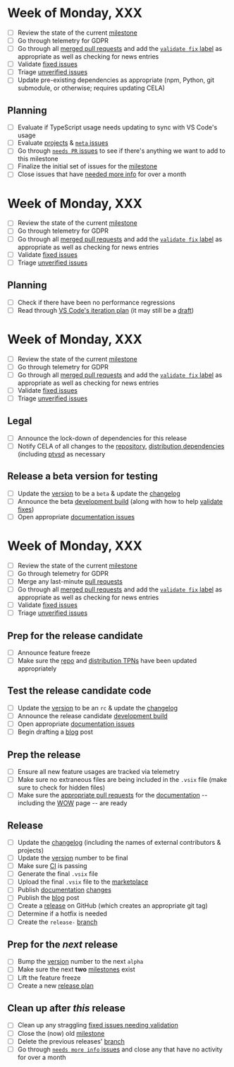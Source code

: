 # Week of Monday, XXX

- [ ] Review the state of the current [milestone](https://github.com/Microsoft/vscode-python/milestones)
- [ ] Go through telemetry for GDPR
- [ ] Go through all [merged pull requests](https://github.com/Microsoft/vscode-python/pulls?utf8=%E2%9C%93&q=is%3Apr+is%3Amerged) and add the [`validate fix` label](https://github.com/Microsoft/vscode-python/labels/validate%20fix) as appropriate as well as checking for news entries
- [ ] Validate [fixed issues](https://github.com/Microsoft/vscode-python/issues?q=label%3A%22validate+fix%22+is%3Aclosed)
- [ ] Triage [unverified issues](https://github.com/Microsoft/vscode-python/labels/needs%20verification)
- [ ] Update pre-existing dependencies as appropriate (npm, Python, git submodule, or otherwise; requires updating CELA)

## Planning
- [ ] Evaluate if TypeScript usage needs updating to sync with VS Code's usage
- [ ] Evaluate [projects](https://github.com/Microsoft/vscode-python/projects) & [`meta` issues](https://github.com/Microsoft/vscode-python/labels/meta)
- [ ] Go through [`needs PR` issues](https://github.com/Microsoft/vscode-python/issues?utf8=%E2%9C%93&q=is%3Aopen+label%3A%22needs+PR%22+-label%3A%22help+wanted%22+-label%3A%22good+first+issue%22+no%3Amilestone) to see if there's anything we want to add to this milestone
- [ ] Finalize the initial set of issues for the [milestone](https://github.com/Microsoft/vscode-python/milestones)
- [ ] Close issues that have [needed more info](https://github.com/Microsoft/vscode-python/issues?q=is%3Aopen+label%3A%22needs+more+info%22+sort%3Aupdated-asc) for over a month

# Week of Monday, XXX

- [ ] Review the state of the current [milestone](https://github.com/Microsoft/vscode-python/milestones)
- [ ] Go through telemetry for GDPR
- [ ] Go through all [merged pull requests](https://github.com/Microsoft/vscode-python/pulls?utf8=%E2%9C%93&q=is%3Apr+is%3Amerged) and add the [`validate fix` label](https://github.com/Microsoft/vscode-python/labels/validate%20fix) as appropriate as well as checking for news entries
- [ ] Validate [fixed issues](https://github.com/Microsoft/vscode-python/issues?q=label%3A%22validate+fix%22+is%3Aclosed)
- [ ] Triage [unverified issues](https://github.com/Microsoft/vscode-python/labels/needs%20verification)

## Planning
- [ ] Check if there have been no performance regressions
- [ ] Read through [VS Code's iteration plan](https://github.com/Microsoft/vscode/labels/iteration-plan) (it may still be a [draft](https://github.com/Microsoft/vscode/labels/iteration-plan-draft))

# Week of Monday, XXX

- [ ] Review the state of the current [milestone](https://github.com/Microsoft/vscode-python/milestones)
- [ ] Go through telemetry for GDPR
- [ ] Go through all [merged pull requests](https://github.com/Microsoft/vscode-python/pulls?utf8=%E2%9C%93&q=is%3Apr+is%3Amerged) and add the [`validate fix` label](https://github.com/Microsoft/vscode-python/labels/validate%20fix) as appropriate as well as checking for news entries
- [ ] Validate [fixed issues](https://github.com/Microsoft/vscode-python/issues?q=label%3A%22validate+fix%22+is%3Aclosed)
- [ ] Triage [unverified issues](https://github.com/Microsoft/vscode-python/labels/needs%20verification)

## Legal
- [ ] Announce the lock-down of dependencies for this release
- [ ] Notify CELA of all changes to the [repository](https://github.com/Microsoft/vscode-python/tree/master/pythonFiles), [distribution dependencies](https://github.com/Microsoft/vscode-python/blob/master/package.json) (including [ptvsd](https://pypi.org/project/ptvsd/) as necessary

## Release a beta version for testing
- [ ] Update the [version](https://github.com/Microsoft/vscode-python/blob/master/package.json) to be a `beta` & update the [changelog](https://github.com/Microsoft/vscode-python/blob/master/CHANGELOG.md)
- [ ] Announce the beta [development build](https://github.com/Microsoft/vscode-python/blob/master/CONTRIBUTING.md#development-build) (along with how to help [validate fixes](https://github.com/Microsoft/vscode-python/issues?q=label%3A%22validate+fix%22+is%3Aclosed))
- [ ] Open appropriate [documentation issues](https://github.com/microsoft/vscode-docs/issues?q=is%3Aissue+is%3Aopen+label%3Apython)

# Week of Monday, XXX

- [ ] Review the state of the current [milestone](https://github.com/Microsoft/vscode-python/milestones)
- [ ] Go through telemetry for GDPR
- [ ] Merge any last-minute [pull requests](https://github.com/Microsoft/vscode-python/pulls)
- [ ] Go through all [merged pull requests](https://github.com/Microsoft/vscode-python/pulls?utf8=%E2%9C%93&q=is%3Apr+is%3Amerged) and add the [`validate fix` label](https://github.com/Microsoft/vscode-python/labels/validate%20fix) as appropriate as well as checking for news entries
- [ ] Validate [fixed issues](https://github.com/Microsoft/vscode-python/issues?q=label%3A%22validate+fix%22+is%3Aclosed)
- [ ] Triage [unverified issues](https://github.com/Microsoft/vscode-python/labels/needs%20verification)

## Prep for the release candidate
- [ ] Announce feature freeze
- [ ] Make sure the [repo](https://github.com/Microsoft/vscode-python/blob/master/ThirdPartyNotices-Repository.txt) and [distribution TPNs](https://github.com/Microsoft/vscode-python/blob/master/ThirdPartyNotices-Distribution.txt) have been updated appropriately

## Test the release candidate code
- [ ] Update the [version](https://github.com/Microsoft/vscode-python/blob/master/package.json) to be an `rc` & update the [changelog](https://github.com/Microsoft/vscode-python/blob/master/CHANGELOG.md)
- [ ] Announce the release candidate [development build](https://github.com/Microsoft/vscode-python/blob/master/CONTRIBUTING.md#development-build)
- [ ] Open appropriate [documentation issues](https://github.com/microsoft/vscode-docs/issues?q=is%3Aissue+is%3Aopen+label%3Apython)
- [ ] Begin drafting a [blog](http://aka.ms/pythonblog) post

## Prep the release
- [ ] Ensure all new feature usages are tracked via telemetry
- [ ] Make sure no extraneous files are being included in the `.vsix` file (make sure to check for hidden files)
- [ ] Make sure the [appropriate pull requests](https://github.com/microsoft/vscode-docs/pulls) for the [documentation](https://code.visualstudio.com/docs/python/python-tutorial) -- including the [WOW](https://code.visualstudio.com/docs/languages/python) page -- are ready

## Release
- [ ] Update the [changelog](https://github.com/Microsoft/vscode-python/blob/master/CHANGELOG.md) (including the names of external contributors & projects)
- [ ] Update the [version](https://github.com/Microsoft/vscode-python/blob/master/package.json) number to be final
- [ ] Make sure [CI](https://github.com/Microsoft/vscode-python/blob/master/CONTRIBUTING.md) is passing
- [ ] Generate the final `.vsix` file
- [ ] Upload the final `.vsix` file to the [marketplace](https://marketplace.visualstudio.com/items?itemName=ms-python.python)
- [ ] Publish [documentation](https://code.visualstudio.com/docs/python/python-tutorial) [changes](https://github.com/microsoft/vscode-docs/pulls)
- [ ] Publish the [blog](http://aka.ms/pythonblog) post
- [ ] Create a [release](https://github.com/Microsoft/vscode-python/releases) on GitHub (which creates an appropriate git tag)
- [ ] Determine if a hotfix is needed
- [ ] Create the `release-` [branch](https://github.com/Microsoft/vscode-python/)

## Prep for the _next_ release
- [ ] Bump the [version](https://github.com/Microsoft/vscode-python/blob/master/package.json) number to the next `alpha`
- [ ] Make sure the next **two** [milestones](https://github.com/Microsoft/vscode-python/milestones) exist
- [ ] Lift the feature freeze
- [ ] Create a new [release plan](https://github.com/Microsoft/vscode-python/edit/master/.github/release_plan.md)

## Clean up after _this_ release
- [ ] Clean up any straggling [fixed issues needing validation](https://github.com/Microsoft/vscode-python/issues?q=label%3A%22validate+fix%22+is%3Aclosed)
- [ ] Close the (now) old [milestone](https://github.com/Microsoft/vscode-python/milestones)
- [ ] Delete the previous releases' [branch](https://github.com/Microsoft/vscode-python/branches)
- [ ] Go through [`needs more info` issues](https://github.com/Microsoft/vscode-python/issues?q=is%3Aopen+label%3A%22needs+more+info%22+sort%3Aupdated-asc) and close any that have no activity for over a month
